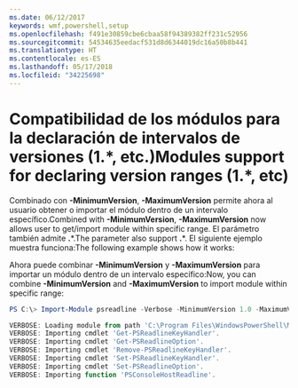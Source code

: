 ```yaml
---
ms.date: 06/12/2017
keywords: wmf,powershell,setup
ms.openlocfilehash: f491e30859cbe6cbaa58f94389382ff231c52956
ms.sourcegitcommit: 54534635eedacf531d8d6344019dc16a50b8b441
ms.translationtype: HT
ms.contentlocale: es-ES
ms.lasthandoff: 05/17/2018
ms.locfileid: "34225698"
---
```

# <a name="modules-support-for-declaring-version-ranges-1-etc"></a><span data-ttu-id="f8eb0-102">Compatibilidad de los módulos para la declaración de intervalos de versiones (1.\*, etc.)</span><span class="sxs-lookup"><span data-stu-id="f8eb0-102">Modules support for declaring version ranges (1.\*, etc)</span></span>
<span data-ttu-id="f8eb0-103">Combinado con **-MinimumVersion**, **-MaximumVersion** permite ahora al usuario obtener o importar el módulo dentro de un intervalo específico.</span><span class="sxs-lookup"><span data-stu-id="f8eb0-103">Combined with **-MinimumVersion**, **-MaximumVersion** now allows user to get/import module within specific range.</span></span> <span data-ttu-id="f8eb0-104">El parámetro también admite **.**\*.</span><span class="sxs-lookup"><span data-stu-id="f8eb0-104">The parameter also support **.**\*.</span></span> <span data-ttu-id="f8eb0-105">El siguiente ejemplo muestra funciona:</span><span class="sxs-lookup"><span data-stu-id="f8eb0-105">The following example shows how it works:</span></span>

<span data-ttu-id="f8eb0-106">Ahora puede combinar **-MinimumVersion** y **-MaximumVersion** para importar un módulo dentro de un intervalo específico:</span><span class="sxs-lookup"><span data-stu-id="f8eb0-106">Now, you can combine **-MinimumVersion** and **-MaximumVersion** to import module within specific range:</span></span>

```powershell
PS C:\> Import-Module psreadline -Verbose -MinimumVersion 1.0 -MaximumVersion 1.2.*

VERBOSE: Loading module from path 'C:\Program Files\WindowsPowerShell\Modules\psreadline\1.1\psreadline.psd1'.
VERBOSE: Importing cmdlet 'Get-PSReadlineKeyHandler'.
VERBOSE: Importing cmdlet 'Get-PSReadlineOption'.
VERBOSE: Importing cmdlet 'Remove-PSReadlineKeyHandler'.
VERBOSE: Importing cmdlet 'Set-PSReadlineKeyHandler'.
VERBOSE: Importing cmdlet 'Set-PSReadlineOption'.
VERBOSE: Importing function 'PSConsoleHostReadline'.
```
